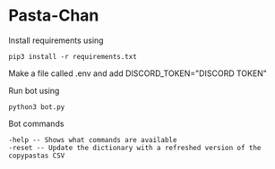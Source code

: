 # Pasta-Chan

Install requirements using 

`pip3 install -r requirements.txt`

Make a file called .env and add DISCORD_TOKEN="DISCORD TOKEN"

Run bot using 

`python3 bot.py`


Bot commands

```
-help -- Shows what commands are available
-reset -- Update the dictionary with a refreshed version of the copypastas CSV
``` 

